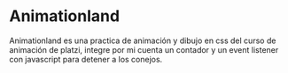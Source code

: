 # Animationland
Animationland es una practica de animación y dibujo en css del curso de animación de platzi, integre por mi cuenta un contador y un event listener con javascript para detener a los conejos.
